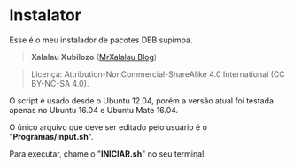 # Instalator

Esse é o meu instalador de pacotes DEB supimpa.

> **Xalalau Xubilozo** ([MrXalalau Blog](http://mrxalalau.blogspot.com.br/))

> Licença: Attribution-NonCommercial-ShareAlike 4.0 International (CC BY-NC-SA 4.0).

O script é usado desde o Ubuntu 12.04, porém a versão atual foi testada apenas no Ubuntu 16.04 e Ubuntu Mate 16.04.

O único arquivo que deve ser editado pelo usuário é o "**Programas/input.sh**".

Para executar, chame o "**INICIAR.sh**" no seu terminal.
